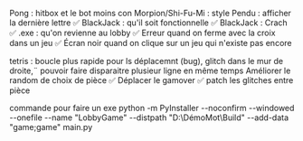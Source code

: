 Pong : hitbox et le bot moins con
Morpion/Shi-Fu-Mi : style
Pendu : afficher la dernière lettre ✅
BlackJack : qu'il soit fonctionnelle  ✅
BlackJack : Crach ✅
.exe : qu'on revienne au lobby ✅
Erreur quand on ferme avec la croix dans un jeu ✅
Écran noir quand on clique sur un jeu qui n'existe pas encore
 
tetris :
    boucle plus rapide pour ls déplacemnt (bug),
    glitch dans le mur de droite,¨
    pouvoir faire disparaitre plusieur ligne en même temps
    Améliorer le random de choix de pièce ✅
    Déplacer le gamover ✅
    patch les glitches entre pièce
 
commande pour faire un exe
python -m PyInstaller --noconfirm --windowed --onefile --name "LobbyGame" --distpath "D:\DémoMot\Build" --add-data "game;game" main.py